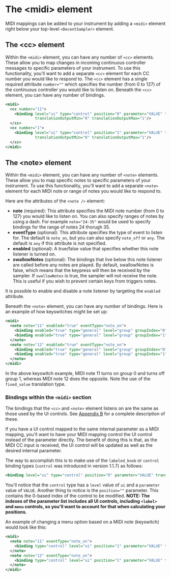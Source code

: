 The &lt;midi&gt; element
========================

MIDI mappings can be added to your instrument by adding a `<midi>` element right below your top-level `<DecentSampler>` element. 

## The &lt;cc&gt; element
Within the `<midi>` element, you can have any number of `<cc>` elements. These allow you to map changes in incoming continuous controller messages to specific parameters of your instrument. To use this functionality, you'll want to add a separate `<cc>` element for each CC number you would like to respond to. The `<cc>` element has a single required attribute `number=""` which specifies the number (from 0 to 127) of the continuous controller you would like to listen on. Beneath the `<cc>` element, you can have any number of bindings. 

```xml
<midi>
  <cc number="11">
    <binding level="ui" type="control" position="0" parameter="VALUE" translation="linear" 
             translationOutputMin="0" translationOutputMax="1"/>
  </cc>
  <cc number="1">
    <binding level="ui" type="control" position="1" parameter="VALUE" translation="linear" 
             translationOutputMin="0" translationOutputMax="1"/>
  </cc>
</midi>
```

## The &lt;note&gt; element
Within the `<midi>` element, you can have any number of `<note>` elements. These allow you to map specific notes to specific parameters of your instrument. To use this functionality, you'll want to add a separate `<note>` element for each MIDI note or range of notes you would like to respond to.


Here are the attributes of the `<note />` element:

- **note** (required): This attribute specifies the MIDI note number (from 0 to 127) you would like to listen on. You can also specify ranges of notes by using a dash. For example `note="24-35"` would be used to specify bindings for the range of notes 24 thorugh 35. 
- **eventType** (optional): This attribute specifies the type of event to listen for. The default is `note_on`, but you can also specify `note_off` or `any`. The default is `any` if this attribute is not specified.
- **enabled** (optional): A true/false value that specifies whether this note listener is turned on.
- **swallowNotes** (optional): The bindings that live below this note listener are called before any notes are played. By default, swallowNotes is false, which means that the keypress will then be received by the sampler. If `swallowNotes` is true, the sampler will not receive the note. This is useful if you wish to prevent certain keys from triggers notes.

It is possible to enable and disable a note listener by targeting the `enabled` attribute.

Beneath the `<note>` element, you can have any number of bindings. Here is an example of how keyswitches might be set up:

```xml
<midi>
  <note note="11" enabled="true" eventType="note_on">
    <binding enabled="true" type="general" level="group" groupIndex="0" parameter="ENABLED" translation="fixed_value" translationValue="true" />
    <binding enabled="true" type="general" level="group" groupIndex="1" parameter="ENABLED" translation="fixed_value" translationValue="false" />
  </note>
  <note note="12" enabled="true" eventType="note_on">
    <binding enabled="true" type="general" level="group" groupIndex="0" parameter="ENABLED" translation="fixed_value" translationValue="false" />
    <binding enabled="true" type="general" level="group" groupIndex="1" parameter="ENABLED" translation="fixed_value" translationValue="true" />
  </note>
</midi>
```

In the above keyswitch example, MIDI note 11 turns on group 0 and turns off group 1, whereas MIDI note 12 does the opposite. Note the use of the `fixed_value` translation type.

### Bindings within the `<midi>` section

The bindings that the `<cc>` and `<note>` element listens on are the same as those used by the UI controls. See [Appendix B](#appendix-b-the-binding-element) for a complete description of these.

If you have a UI control mapped to the same internal parameter as a MIDI mapping, you'll want to have your MIDI mapping control the UI control instead of the parameter directly. The benefit of doing this is that, as the MIDI CC input is received, the UI control will be updated as well as the desired internal parameter. 

The way to accomplish this is to make use of the `labeled_knob` or `control` binding types (`control` was introduced in version 1.1.7) as follows: 

```xml
<binding level="ui" type="control" position="0" parameter="VALUE" translation="linear" translationOutputMin="0" translationOutputMax="1"/>
```

You'll notice that the `control` type has a `level` value of `ui` and a `parameter` value of `VALUE`. Another thing to notice is the `position=""` parameter. This contains the 0-based index of the control to be modified. **NOTE: The indexes of the parameter list includes all UI controls, including `<label>` and `menu` controls, so you'll want to account for that when calculating your positions.** 

An example of changing a menu option based on a MIDI note (keyswitch) would look like this:
```xml
<midi>
  <note note="11" eventType="note_on">
    <binding type="control" level="ui" position="1" parameter="VALUE" translation="fixed_value" translationValue="1" />
  </note>
  <note note="12" eventType="note_on">
    <binding type="control" level="ui" position="1" parameter="VALUE" translation="fixed_value" translationValue="2" />
  </note>
</midi>
```